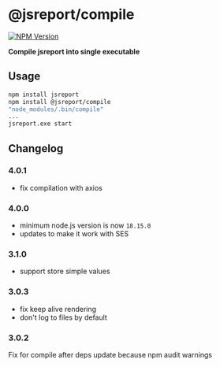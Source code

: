 # @jsreport/compile
[![NPM Version](http://img.shields.io/npm/v/@jsreport/compile.svg?style=flat-square)](https://npmjs.com/package/@jsreport/compile)

**Compile jsreport into single executable**

## Usage

```bash
npm install jsreport
npm install @jsreport/compile
"node_modules/.bin/compile"
...
jsreport.exe start
```

## Changelog

### 4.0.1

- fix compilation with axios

### 4.0.0

- minimum node.js version is now `18.15.0`
- updates to make it work with SES

### 3.1.0

- support store simple values

### 3.0.3

- fix keep alive rendering
- don't log to files by default

### 3.0.2

Fix for compile after deps update because npm audit warnings
